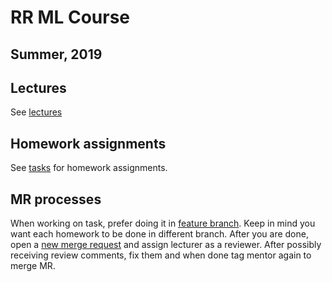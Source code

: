 # RR ML Course
## Summer, 2019

## Lectures
 
See [lectures](/lectures)

## Homework assignments

See [tasks](/tasks) for homework assignments.

## MR processes

When working on task, prefer doing it in [feature branch](https://www.atlassian.com/git/tutorials/comparing-workflows/feature-branch-workflow). Keep in mind you want each homework to be done in different branch. After you are done, open a [new merge request](https://ml-course-git.railsreactor.net/summer-19/summer-19/merge_requests/new) and assign lecturer as a reviewer. After possibly receiving review comments, fix them and when done tag mentor again to merge MR.

